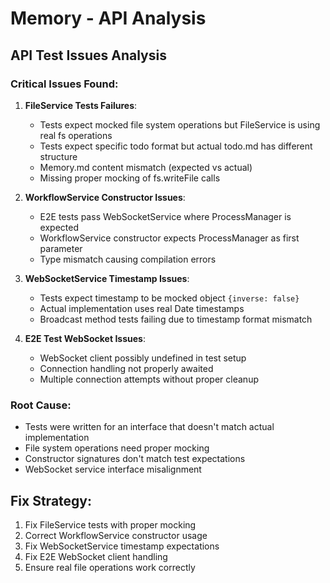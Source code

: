 # Memory - API Analysis

## API Test Issues Analysis

### Critical Issues Found:

1. **FileService Tests Failures**:
   - Tests expect mocked file system operations but FileService is using real fs operations
   - Tests expect specific todo format but actual todo.md has different structure
   - Memory.md content mismatch (expected vs actual)
   - Missing proper mocking of fs.writeFile calls

2. **WorkflowService Constructor Issues**:
   - E2E tests pass WebSocketService where ProcessManager is expected
   - WorkflowService constructor expects ProcessManager as first parameter
   - Type mismatch causing compilation errors

3. **WebSocketService Timestamp Issues**:
   - Tests expect timestamp to be mocked object `{inverse: false}` 
   - Actual implementation uses real Date timestamps
   - Broadcast method tests failing due to timestamp format mismatch

4. **E2E Test WebSocket Issues**:
   - WebSocket client possibly undefined in test setup
   - Connection handling not properly awaited
   - Multiple connection attempts without proper cleanup

### Root Cause:
- Tests were written for an interface that doesn't match actual implementation
- File system operations need proper mocking
- Constructor signatures don't match test expectations
- WebSocket service interface misalignment

## Fix Strategy:
1. Fix FileService tests with proper mocking
2. Correct WorkflowService constructor usage
3. Fix WebSocketService timestamp expectations
4. Fix E2E WebSocket client handling
5. Ensure real file operations work correctly